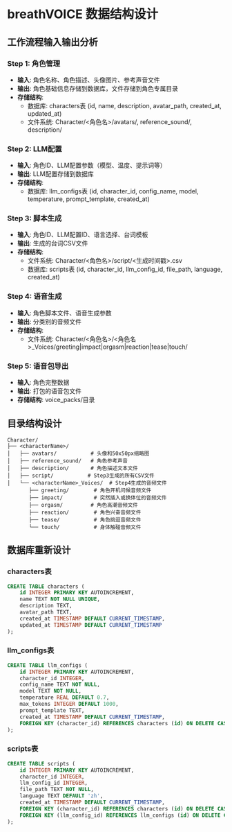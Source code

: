 # breathVOICE 数据结构设计

## 工作流程输入输出分析

### Step 1: 角色管理
- **输入**: 角色名称、角色描述、头像图片、参考声音文件
- **输出**: 角色基础信息存储到数据库，文件存储到角色专属目录
- **存储结构**: 
  - 数据库: characters表 (id, name, description, avatar_path, created_at, updated_at)
  - 文件系统: Character/<角色名>/avatars/, reference_sound/, description/

### Step 2: LLM配置
- **输入**: 角色ID、LLM配置参数（模型、温度、提示词等）
- **输出**: LLM配置存储到数据库
- **存储结构**: 
  - 数据库: llm_configs表 (id, character_id, config_name, model, temperature, prompt_template, created_at)

### Step 3: 脚本生成
- **输入**: 角色ID、LLM配置ID、语言选择、台词模板
- **输出**: 生成的台词CSV文件
- **存储结构**: 
  - 文件系统: Character/<角色名>/script/<生成时间戳>.csv
  - 数据库: scripts表 (id, character_id, llm_config_id, file_path, language, created_at)

### Step 4: 语音生成
- **输入**: 角色脚本文件、语音生成参数
- **输出**: 分类别的音频文件
- **存储结构**: 
  - 文件系统: Character/<角色名>/<角色名>_Voices/greeting|impact|orgasm|reaction|tease|touch/

### Step 5: 语音包导出
- **输入**: 角色完整数据
- **输出**: 打包的语音包文件
- **存储结构**: voice_packs/目录

## 目录结构设计

```
Character/
├── <characterName>/
│   ├── avatars/           # 头像和50x50px缩略图
│   ├── reference_sound/   # 角色参考声音
│   ├── description/       # 角色描述文本文件
│   ├── script/           # Step3生成的所有CSV文件
│   └── <characterName>_Voices/  # Step4生成的音频文件
       ├── greeting/        # 角色开机问候音频文件
       ├── impact/          # 突然插入或换体位的音频文件
       ├── orgasm/         # 角色高潮音频文件
       ├── reaction/        # 角色兴奋音频文件
       ├── tease/           # 角色挑逗音频文件
       └── touch/           # 身体触碰音频文件
```

## 数据库重新设计

### characters表
```sql
CREATE TABLE characters (
    id INTEGER PRIMARY KEY AUTOINCREMENT,
    name TEXT NOT NULL UNIQUE,
    description TEXT,
    avatar_path TEXT,
    created_at TIMESTAMP DEFAULT CURRENT_TIMESTAMP,
    updated_at TIMESTAMP DEFAULT CURRENT_TIMESTAMP
);
```

### llm_configs表
```sql
CREATE TABLE llm_configs (
    id INTEGER PRIMARY KEY AUTOINCREMENT,
    character_id INTEGER,
    config_name TEXT NOT NULL,
    model TEXT NOT NULL,
    temperature REAL DEFAULT 0.7,
    max_tokens INTEGER DEFAULT 1000,
    prompt_template TEXT,
    created_at TIMESTAMP DEFAULT CURRENT_TIMESTAMP,
    FOREIGN KEY (character_id) REFERENCES characters (id) ON DELETE CASCADE
);
```

### scripts表
```sql
CREATE TABLE scripts (
    id INTEGER PRIMARY KEY AUTOINCREMENT,
    character_id INTEGER,
    llm_config_id INTEGER,
    file_path TEXT NOT NULL,
    language TEXT DEFAULT 'zh',
    created_at TIMESTAMP DEFAULT CURRENT_TIMESTAMP,
    FOREIGN KEY (character_id) REFERENCES characters (id) ON DELETE CASCADE,
    FOREIGN KEY (llm_config_id) REFERENCES llm_configs (id) ON DELETE CASCADE
);
```